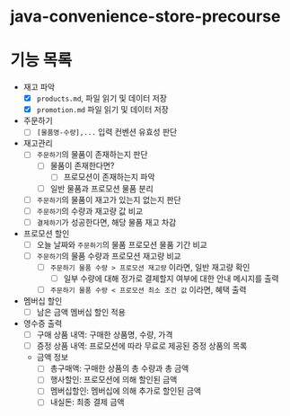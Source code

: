 # java-convenience-store-precourse

# 기능 목록

- 재고 파악
    - [x] `products.md`, 파일 읽기 및 데이터 저장
    - [x] `promotion.md` 파일 읽기 및 데이터 저장
- 주문하기
    - [ ] `[물품명-수량],...` 입력 컨벤션 유효성 판단
- 재고관리
    - [ ] `주문하기`의 물품이 존재하는지 판단
        - [ ] 물품이 존재한다면?
            - [ ] 프로모션이 존재하는지 파악
        - [ ] 일반 물품과 프로모션 물품 분리
    - [ ] `주문하기`의 물품이 재고가 있는지 없는지 판단
    - [ ] `주문하기`의 수량과 재고량 값 비교
    - [ ] `결제하기`가 성공한다면, 해당 물품 재고 차감
- 프로모션 할인
    - [ ] 오늘 날짜와 `주문하기`의 물품 프로모션 물품 기간 비교
    - [ ] `주문하기`의 물품 수량과 프로모션 재고량 비교
        - [ ] `주문하기 물품 수량 > 프로모션 재고량` 이라면, 일반 재고량 확인
            - [ ] 일부 수량에 대해 정가로 결제할지 여부에 대한 안내 메시지를 출력
        - [ ] `주문하기 물품 수량 < 프로모션 최소 조건 값` 이라면, 혜택 출력
- 멤버십 할인
    - [ ] 남은 금액 멤버십 할인 적용
- 영수증 출력
    - [ ] 구매 상품 내역: 구매한 상품명, 수량, 가격
    - [ ] 증정 상품 내역: 프로모션에 따라 무료로 제공된 증정 상품의 목록
    - 금액 정보
        - [ ] 총구매액: 구매한 상품의 총 수량과 총 금액
        - [ ] 행사할인: 프로모션에 의해 할인된 금액
        - [ ] 멤버십할인: 멤버십에 의해 추가로 할인된 금액
        - [ ] 내실돈: 최종 결제 금액